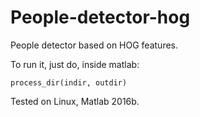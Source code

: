 # People-detector-hog

People detector based on HOG features.

To run it, just do, inside matlab:

```
process_dir(indir, outdir)
```


Tested on Linux, Matlab 2016b.
